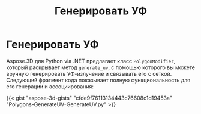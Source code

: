 ﻿---
title: Генерировать УФ
type: docs
weight: 20
url: /ru/python-net/generate-uv/
description: Aspose.3D для Python via .NET предлагает класс PolygonModifier, который раскрывает метод GenerateUV, с помощью которого вы можете вручную генерировать УФ-излучение и связывать его с сеткой. Следующий фрагмент кода показывает полную функциональность для его создания и ассоциирования.
---
# **Генерировать УФ**
Aspose.3D для Python via .NET предлагает класс `PolygonModifier`, который раскрывает метод `generate_uv`, с помощью которого вы можете вручную генерировать УФ-излучение и связывать его с сеткой. Следующий фрагмент кода показывает полную функциональность для его генерации и ассоциирования:



{{< gist "aspose-3d-gists" "cfde9f76113134443c76608c1d19453a" "Polygons-GenerateUV-GenerateUV.py" >}}
